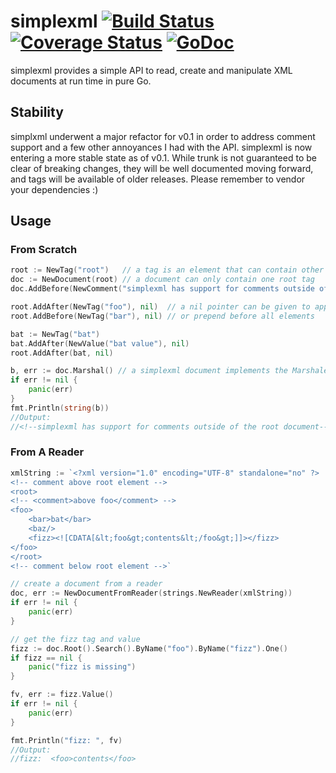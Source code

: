 simplexml [![Build Status](https://travis-ci.org/kylewolfe/simplexml.svg?branch=master)](https://travis-ci.org/kylewolfe/simplexml) [![Coverage Status](https://coveralls.io/repos/kylewolfe/simplexml/badge.svg)](https://coveralls.io/r/kylewolfe/simplexml) [![GoDoc](http://godoc.org/github.com/kylewolfe/simplexml?status.svg)](http://godoc.org/github.com/kylewolfe/simplexml) 
=========

simplexml provides a simple API to read, create and manipulate XML documents at run time in pure Go.

## Stability

simplxml underwent a major refactor for v0.1 in order to address comment support and a few other annoyances I had with the API. simplexml is now entering a more stable state as of v0.1. While trunk is not guaranteed to be clear of breaking changes, they will be well documented moving forward, and tags will be available of older releases. Please remember to vendor your dependencies :)

## Usage

### From Scratch

```go
root := NewTag("root")   // a tag is an element that can contain other elements
doc := NewDocument(root) // a document can only contain one root tag
doc.AddBefore(NewComment("simplexml has support for comments outside of the root document"), root)

root.AddAfter(NewTag("foo"), nil)  // a nil pointer can be given to append to the end of all elements
root.AddBefore(NewTag("bar"), nil) // or prepend before all elements

bat := NewTag("bat")
bat.AddAfter(NewValue("bat value"), nil)
root.AddAfter(bat, nil)

b, err := doc.Marshal() // a simplexml document implements the Marshaler interface
if err != nil {
	panic(err)
}
fmt.Println(string(b))
//Output:
//<!--simplexml has support for comments outside of the root document--><root><bar/><foo/><bat>bat value</bat></root>
```

### From A Reader
```go
xmlString := `<?xml version="1.0" encoding="UTF-8" standalone="no" ?>
<!-- comment above root element -->
<root>
<!-- <comment>above foo</comment> -->
<foo>
	<bar>bat</bar>
	<baz/>
	<fizz><![CDATA[&lt;foo&gt;contents&lt;/foo&gt;]]></fizz>
</foo>
</root>
<!-- comment below root element -->`

// create a document from a reader
doc, err := NewDocumentFromReader(strings.NewReader(xmlString))
if err != nil {
	panic(err)
}

// get the fizz tag and value
fizz := doc.Root().Search().ByName("foo").ByName("fizz").One()
if fizz == nil {
	panic("fizz is missing")
}

fv, err := fizz.Value()
if err != nil {
	panic(err)
}

fmt.Println("fizz: ", fv)
//Output:
//fizz:  <foo>contents</foo>
```